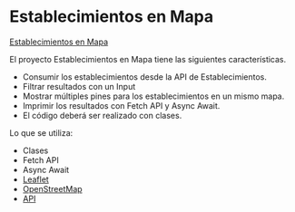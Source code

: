# Establecimientos en Mapa

[Establecimientos en Mapa](https://adolfodelarosades.github.io/JS-Proyecto-09-EstablecimientosEnMapa/)

El proyecto Establecimientos en Mapa tiene las siguientes características.

* Consumir los establecimientos desde la API de Establecimientos.
* Filtrar resultados con un Input
* Mostrar múltiples pines para los establecimientos en un mismo mapa.
* Imprimir los resultados con Fetch API y Async Await.
* El código deberá ser realizado con clases.

Lo que se utiliza:

* Clases
* Fetch API
* Async Await
* [Leaflet](https://leafletjs.com/)
* [OpenStreetMap](https://www.openstreetmap.org)
* [API](https://api.datos.gob.mx/v1/precio.gasolina.publico)
